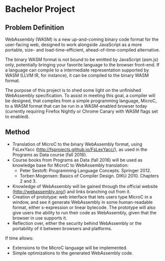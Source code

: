 # Bachelor Project
## Problem Definition
WebAssembly (WASM) is a new up-and-coming binary code format for the user-facing web, designed to work alongside JavaScript as a more portable, size- and load-time-efficient, ahead-of-time-compiled alternative.

The binary WASM format is not bound to be emitted by JavaScript (asm.js) only, potentially bringing your favorite language to the browser front-end. If a language can compile to a intermediate representation supported by WASM (LLVM IR, for instance), it can be compiled to the binary WASM format.

The purpose of this project is to shed some light on the unfinished WebAssembly specification. To assist in meeting this goal, a compiler will be designed, that compiles from a simple programming language, MicroC, to a WASM format that can be run in a WASM-enabled browser today (currently requiring Firefox Nightly or Chrome Canary with WASM flags set to enabled).

## Method
* Translation of MicroC to the binary WebAssembly format, using FsLexYacc (http://fsprojects.github.io/FsLexYacc/), as used in the Programs as Data course (fall 2016).
* Course books from Programs as Data (fall 2016) will be used as knowledge base for MicroC to WebAssembly translation:
  * Peter Sestoft: Programming Language Concepts. Springer 2012.
  * Torben Mogensen: Basics of Compiler Design. DIKU 2010. Chapters 2 and 3.
* Knowledge of WebAssembly will be gained through the official website (http://webassembly.org/) and links branching out from it.
* Creation of prototype: web interface that lets users type MicroC in a window, and see it generate WebAssembly in some human-readable format, either s-expression or linear bytecode. The prototype will also give users the ability to run their code as WebAssembly, given that the browser in use supports it.
* Reflection over, either the security behind WebAssembly or the portability of it between browsers and platforms.

If time allows:
* Extensions to the MicroC language will be implemented.
* Simple optimizations to the generated WebAssembly code.
